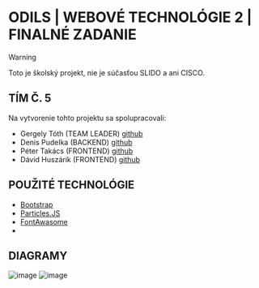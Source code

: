 # ODILS | WEBOVÉ TECHNOLÓGIE 2 | FINALNÉ ZADANIE

> [!WARNING]
> Toto je školský projekt, nie je súčasťou SLIDO a ani CISCO.

## TÍM Č. 5
Na vytvorenie tohto projektu sa spolupracovali:
- Gergely Tóth (TEAM LEADER) [github](https://github.com/GergelyToth-stuba)
- Denis Pudelka (BACKEND) [github](https://github.com/DenisPudelka)
- Péter Takács (FRONTEND) [github](https://github.com/PeterTakacs3000)
- Dávid Huszárik (FRONTEND) [github](https://github.com/davidhuszarik)

## POUŽITÉ TECHNOLÓGIE
- [Bootstrap](https://getbootstrap.com/)
- [Particles.JS](https://vincentgarreau.com/particles.js/)
- [FontAwasome](https://fontawesome.com/)
- 

## DIAGRAMY
![image](https://github.com/davidhuszarik/WEBTE2-FINAL-SLIDO/assets/76002397/50b7930f-9bc0-48ad-848b-a79979c7f916)
![image](https://github.com/davidhuszarik/WEBTE2-FINAL-SLIDO/assets/76002397/d8ac6ffd-c4a3-4f8e-a731-37da576183c9)


    
